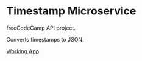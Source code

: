 # Timestamp Microservice

freeCodeCamp API project.

Converts timestamps to JSON.

[Working App](https://elliotjz-timestamp.herokuapp.com/)
